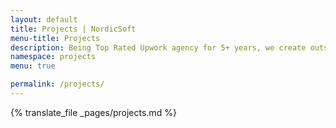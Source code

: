 ```yaml
---
layout: default
title: Projects | NordicSoft
menu-title: Projects
description: Being Top Rated Upwork agency for 5+ years, we create outstanding and unique Web3 , design and development projects for any businesses.
namespace: projects
menu: true

permalink: /projects/
---
```


{% translate_file _pages/projects.md %}
